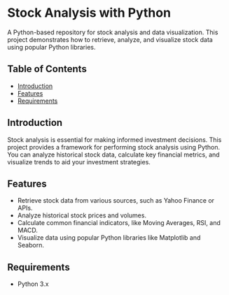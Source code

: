 # Stock Analysis with Python

A Python-based repository for stock analysis and data visualization. This project demonstrates how to retrieve, analyze, and visualize stock data using popular Python libraries.

## Table of Contents

- [Introduction](#introduction)
- [Features](#features)
- [Requirements](#requirements)

## Introduction

Stock analysis is essential for making informed investment decisions. This project provides a framework for performing stock analysis using Python. You can analyze historical stock data, calculate key financial metrics, and visualize trends to aid your investment strategies.

## Features

- Retrieve stock data from various sources, such as Yahoo Finance or APIs.
- Analyze historical stock prices and volumes.
- Calculate common financial indicators, like Moving Averages, RSI, and MACD.
- Visualize data using popular Python libraries like Matplotlib and Seaborn.

## Requirements

- Python 3.x

